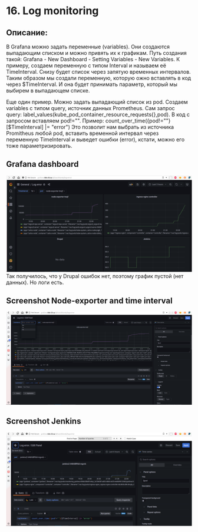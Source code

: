 # 16. Log monitoring

## Описание:
В Grafana можно задать переменные (variables). Они создаются выпадающим списком и можно привять их к графикам. Путь создания такой:
Grafana - New Dashboard - Setting Variables - New Variables.
К примеру, создаем переменную с типом Interval и называем её TimeInterval. Снизу будет список через запятую временных интервалов.
Таким образом мы создали переменную, которую ожно вставлять в код через $TimeInterval. И она будет принимать параметр, который мы выбирем в выпадающем списке.

Еще один пример. Можно задать выпадающий список из pod. Создаем variables с типом query, источник данных Prometheus. Сам запрос query: label_values(kube_pod_container_resource_requests{},pod). В код с запросом вставляем pod!="". Пример:
count_over_time({pod!=""}[$TimeInterval] |= "error")
Это позволит нам выбрать из источника Promitheus любой pod, вставить временной интервал через переменную TimeInterval и выведет ошибки (error), кстати, можно его тоже параметризировать.

## Grafana dashboard
![alt text](figures/Dashboard.png)
Так получилось, что у Drupal ошибок нет, поэтому график пустой (нет данных). Но логи есть.

## Screenshot Node-exporter and time interval
![alt text](figures/Node-exporter&TimeInterval.png)

## Screenshot Jenkins
![alt text](figures/Jenkins.png)